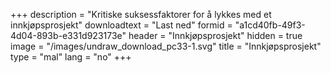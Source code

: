 +++
description = "Kritiske suksessfaktorer for å lykkes med et innkjøpsprosjekt"
downloadtext = "Last ned"
formid = "a1cd40fb-49f3-4d04-893b-e331d923173e"
header = "Innkjøpsprosjekt"
hidden = true
image = "/images/undraw_download_pc33-1.svg"
title = "Innkjøpsprosjekt"
type = "mal"
lang = "no"
+++
